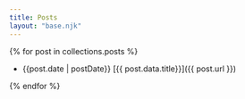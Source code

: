 ```yaml
---
title: Posts
layout: "base.njk"
---
```


{% for post in collections.posts %}

- {{post.date | postDate}} [{{ post.data.title}}]({{ post.url }})

{% endfor %}